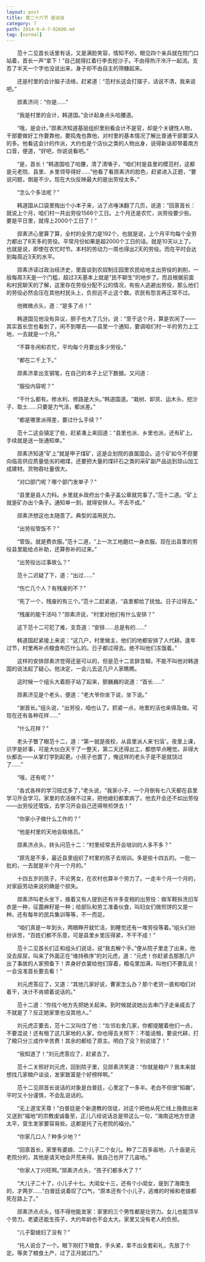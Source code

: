 ```yaml
---
layout: post
title: 第二十六节 座谈会
category: 7
path: 2014-9-4-7-02600.md
tag: [normal]
---
```


　　范十二见首长话里有话，又是满脸笑容，情知不妙。眼见四个亲兵就在院门口站着，首长一声“拿下！”自己就得扛着行李去挖沙子。不由得热汗冷汗一起流。支吾了半天一个字也没说出来，身子却不由自主的筛糠起来。

　　还是村里的会计脑子活络，赶紧道：“范村长这会打摆子，话说不清，我来说吧。”

　　郧素济问：“你是……”

　　“我是村里的会计，韩道国。”会计起身点头哈腰道。

　　“哦，是会计。”郧素济知道基层组织里别看会计不是官，却是个关键性人物，干部要做好工作要靠他，要捣鬼也靠他，对村里的基本情况了解比普通干部要深入的多。他看这会计的作派，大约也是个店伙之类的人物出身，说得新话却带着南方口音，便道，“好吧，你说说看吧。”

　　“是，首长！”韩道国哈了哈腰，清了清嗓子，“咱们村是县里的模范村，这都是元老院、县里、乡里领导得好……”他看了看郧素济的脸色，赶紧进入正题，“要说问题，倒是不少。现在大伙反映最大的是出劳役太多。”

　　“怎么个多法呢？”

　　韩道国从口袋里掏出个小本子来，沾了点唾沫翻了几页，说道：“回禀首长：就说上个月，咱们村一共出劳役1566个工日。上个月还是农忙，派劳役要少些。要是平日里，就得上2000个工日了！”

　　郧素济心里算了算，全村的全劳力是192个，也就是说，上个月平均每个全劳力都出了8天多的劳役。平常月份如果是超2000个工日的话。就是10天以上了。也就是说，即使在农忙时节。本村的劳动力一周也得出2天的劳役。而在平时会达到每周近3天的水平。

　　郧素济读过政治经济史，里面谈到农奴制庄园里农民给地主出劳役的剥削，一般每周3天是一个门槛，超过3天基本上就是“民不聊生”的地步了。而且根据前面和村民聊天的了解，这里存在劳役分配不公的情况，有些人逃避出劳役，那么他们的劳役必然会压在其他村民头上，负担远不止这个数。农民有怨言再正常不过。

　　他微微点头，道：“是多了点！”

　　韩道国见他没有异议，胆子也大了几分。说：“至于这个月，算是农闲了――其实首长您也看到了，闲不到哪去――县里一个通知，要调咱们村一半的劳力上工地，一去就是一个月。”

　　“不算冬闲和农忙，平均每个月要出多少劳役。”

　　“都在二千上下。”

　　郧素济拿出支钢笔，在自己的本子上记下数据。又问道：

　　“服役内容呢？”

　　“干什么都有。修水利、修路是大头。”韩道国道。“栽树、卸货、运木头、挖沙子、取土……只要是力气活，都派差。”

　　“都是哪里派得差，要过什么手续？”

　　范十二这会镇定了些，赶紧凑上来回道：“县里也派、乡里也派，还有矿上。手续就是送一张通知单。”

　　郧素济知道“矿上”就是甲子煤矿，这是企划院的直属国企。这个矿如今不但要向临高供应质量低劣的褐煤，还要把大量的煤矸石之类的采矿副产品运到琼山加工成建材。货物吞吐量很大。

　　“对口部门呢？哪个部门发单子？”

　　“县里是县人力科。乡里就乡政府出个条子盖公章就完事了。”范十二道。“矿上就是矿办出个条子。通知单一到，就得安排人。不去不成。”

　　郧素济想这也太随意了。典型的滥用民力。

　　“出劳役管饭不？”

　　“管饭。就是费衣服。”范十二道，“上一次工地磨烂一身衣服。现在出县里的劳役县里能给点补助，还算弥补的过来。”

　　“出劳役出过事故么？”

　　范十二迟疑了下，道：“出过……”

　　“伤亡几个人？有残废的不？”

　　“死了一个，残废的有三个。”范十二赶紧道，“县里都给了抚恤。日子过得去。”

　　“残废的能干活吗？”郧素济说，“村里对他们有什么安排？”

　　这下范十二可犯了难，支吾道：“安排……总是有的……”

　　韩道国赶紧接上来说：“这几户，村里做主，他们的地都安排了人代耕。逢年过节，村里再补点粮食布匹什么的。日子都过得去。绝不叫他们冻饿着。”

　　这样的安排郧素济觉得还是可以的，但是范十二言辞含糊，不能不叫他对韩道国的说法起了疑心。他决定，一会儿去这几户人家瞧瞧。

　　这时候一个组头大着胆子站了起来，颤巍巍的说道：“首长……”

　　郧素济见是个老头，便道：“老大爷你坐下说，坐下说。”

　　“谢首长。”组头说，“出劳役，咱也认了。抓紧一点，地里的活也来得及做。可现在还有各种花样……”

　　“什么花样？”

　　老头子瞥了眼范十二，道：“第一就是夜校，从县里派人来‘扫盲’。夜里上课，识字是好事，可是大伙白天干了一整天，第二天还得出工，都想早点睡觉。非得大伙都去――从掌灯学到起更。小孩子也罢了，俺这样的老头子是不是就饶过了……”

　　“哦，还有呢？”

　　“各式各样的学习班忒多了，”老头说，“我家小子，一个月倒有七八天都在县里学习开会学习。家里的农活做不过来，把他媳妇都累病了。他去开会还不如出劳役――出劳役还管饭，去学习开会自己还得带煎饼去！”

　　“你家小子做什么工作的？”

　　“他是村里的天地会联络员。”

　　郧素济点头，转头问范十二：“村里经常去开会培训的人多不多？”

　　“原先是不多，最近县里组织了村里的孩子去培训。多是些十四五的。一批一批的，一去就是半个月一个月的。”

　　十四五岁的孩子，不论男女，在农村也算半个劳力了。一走半个月一个月的，对家庭劳动来说的确是个损失。

　　郧素济叫老头坐下，接着又有人提到还有许多变相的出劳役：做军鞋拆洗旧军衣是一种，征蓖麻籽是一种；给部队和劳工准备伙食，叫妇女们做煎饼的又是一种。还有每年的民兵集训等等，不一而足。

　　“咱们真是一年到头，两眼睁开就忙活，到睡觉还有一堆劳役等着。”组头们纷纷诉苦，“百姓们都不乐意，可是县里乡里压得紧，不干不成！”

　　范十二见首长们正和组头们说话，说“我去解个手。”便从院子里走了出来，他没去尿尿，叫来了外面正在“维持秩序”的刘元虎，道：“元虎！你赶紧去那那几户出了事故的人家预备下！弄身好衣裳给他们穿着，粮屯里加满，叫他们不要乱说！一会没准首长要去看！”

　　刘元虎答应了，又道：“其他几家好说，曹家怎么办？那个老货一直和咱们对着干，决计不肯顺着说话的。”

　　范十二道：“你找个地方先把她关起来。到时候就说她出去串门子走亲戚去了不就是了？反正她家里也没其他人。”

　　刘元虎正要去，范十二又叫住了他：“左邻右舍几家，你都提醒着他们一点，不要混说！还有租了这几家地的人家，你也得去关照下：不能说租，要说代耕，打了粮只分三成作辛苦费！其余的都给了原主。明白了没？别说错了！”

　　“我知道了！”刘元虎答应了，赶紧去了。

　　范十二关照好刘元虎，回到院子里，见郧素济笑道：“你就是粮户？我本来就想找几家粮户谈谈，发家致富是个好榜样啊。”

　　范十二见郧首长说话的对象是白普廷，心里定了一多半。老白不但很“知趣”，平时又十分谨慎，不会乱说话的。

　　“无上道宝天尊！”白普廷是个新道教的信徒，对这个把他从死亡线上挽救出来又送到“福地”的宗教虔诚备至，正儿八经说话总是带这么一句，“海南这地方世道太平，营生发家要容易些。这都是托了元老院的福分。”

　　“你家几口人？种多少地？”

　　“回禀首长，家里有婆娘、二个儿子二个女儿。种了二百多亩地，八十亩是元老院分的，其他是请天地会开荒来得。我自己也开了几亩地。”

　　“你家人丁兴旺啊。”郧素济点头，“孩子们都多大了？”

　　“大儿子二十了，小儿子十七。大闺女十三，还有个小闺女，是到了海南生的，才两岁……”白普廷说着叹了口气，“原本还有个小儿子，逃难的时候和老娘都死在路上了。”

　　郧素济点点头，怪不得他能发家：家里的三个男性都是壮劳力。女儿也能顶半个劳力。老婆还能生孩子，大约年龄也不会太大。家里又没有老人的负担。

　　“儿子娶媳妇了没有？”

　　“托人说合了一个。眼下刚打下粮食，手头紧，拿不出全套彩礼，先放了个定。等卖了粮食土产，过了正月就过门。”
